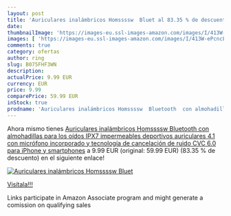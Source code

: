 ```yaml
---
layout: post
title: 'Auriculares inalámbricos Homssssw  Bluet al 83.35 % de descuento'
date: 
thumbnailImage: 'https://images-eu.ssl-images-amazon.com/images/I/413W-ePcncL._SL200_.jpg'
images: [ 'https://images-eu.ssl-images-amazon.com/images/I/413W-ePcncL._SL200_.jpg' ]
comments: true
category: ofertas
author: ring
slug: B075FHF3WN
description:
actualPrice: 9.99 EUR
currency: EUR
price: 9.99
comparePrice: 59.99 EUR
inStock: true
prodname: 'Auriculares inalámbricos Homssssw  Bluetooth  con almohadillas para los oídos  IPX7  impermeables deportivos  auriculares 4.1 con micrófono incorporado y tecnología de cancelación de ruido CVC 6.0  para iPhone y smartphones'
---
```


Ahora mismo tienes [Auriculares inalámbricos Homssssw  Bluetooth  con almohadillas para los oídos  IPX7  impermeables deportivos  auriculares 4.1 con micrófono incorporado y tecnología de cancelación de ruido CVC 6.0  para iPhone y smartphones](https://www.amazon.es/dp/B075FHF3WN/?tag=tolees-21) a 9.99 EUR (original: 59.99 EUR) (83.35 %  de descuento) en el siguiente enlace!

[![Auriculares inalámbricos Homssssw  Bluet](https://images-eu.ssl-images-amazon.com/images/I/413W-ePcncL._SL200_.jpg)](https://www.amazon.es/dp/B075FHF3WN/?tag=tolees-21)

[Visítala!!!](https://www.amazon.es/dp/B075FHF3WN/?tag=tolees-21)

Links participate in Amazon Associate program and might generate a comission on qualifying sales
